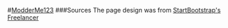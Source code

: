 #[ModderMe123](http://modderme123.github.io/)
###Sources
The page design was from [StartBootstrap's](http://startbootstrap.com/) [Freelancer](https://github.com/IronSummitMedia/startbootstrap-freelancer)
